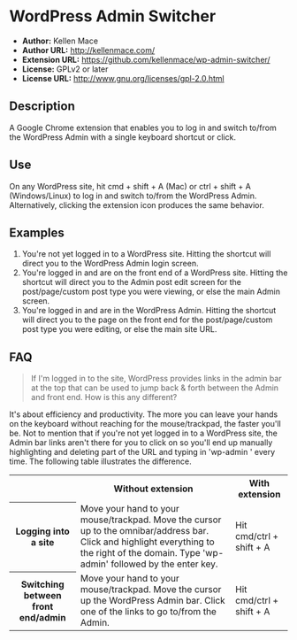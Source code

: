 # WordPress Admin Switcher #

- **Author:** Kellen Mace
- **Author URL:** http://kellenmace.com/
- **Extension URL:** https://github.com/kellenmace/wp-admin-switcher/
- **License:** GPLv2 or later
- **License URL:** http://www.gnu.org/licenses/gpl-2.0.html

## Description ##

A Google Chrome extension that enables you to log in and switch to/from the WordPress Admin with a single keyboard shortcut or click.

## Use ##

On any WordPress site, hit cmd + shift + A (Mac) or ctrl + shift + A (Windows/Linux) to log in and switch to/from the WordPress Admin. Alternatively, clicking the extension icon produces the same behavior.

## Examples ##

1. You're not yet logged in to a WordPress site. Hitting the shortcut will direct you to the WordPress Admin login screen.
2. You're logged in and are on the front end of a WordPress site. Hitting the shortcut will direct you to the Admin post edit screen for the post/page/custom post type you were viewing, or else the main Admin screen.
3. You're logged in and are in the WordPress Admin. Hitting the shortcut will direct you to the page on the front end for the post/page/custom post type you were editing, or else the main site URL.

## FAQ ##

> If I'm logged in to the site, WordPress provides links in the admin bar at the top
> that can be used to jump back & forth between the Admin and front end. How is this
> any different?

It's about efficiency and productivity. The more you can leave your hands on the keyboard without reaching for the mouse/trackpad, the faster you'll be. Not to mention that if you're not yet logged in to a WordPress site, the Admin bar links aren't there for you to click on so you'll end up manually highlighting and deleting part of the URL and typing in 'wp-admin <enter>' every time. The following table illustrates the difference.

<table>
    <tr>
        <th></th>
        <th>Without extension</th>
        <th>With extension</th>
    </tr>
    <tr>
    	<th>Logging into a site</th>
        <td>Move your hand to your mouse/trackpad.
Move the cursor up to the omnibar/address bar.
Click and highlight everything to the right of the domain.
Type 'wp-admin' followed by the enter key.</td>
		<td>Hit cmd/ctrl + shift + A</td>
    </tr>
    <tr>
    	<th>Switching between front end/admin</th>
        <td>Move your hand to your mouse/trackpad.
Move the cursor up the WordPress Admin bar.
Click one of the links to go to/from the Admin.</td>
		<td>Hit cmd/ctrl + shift + A</td>
    </tr>
</table>